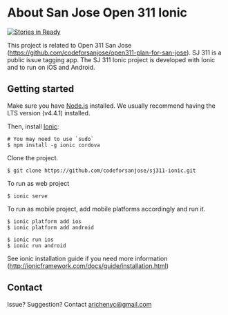 # About San Jose Open 311 Ionic
[![Stories in Ready](https://badge.waffle.io/codeforsanjose/sj311-ionic.png?label=ready&title=Ready)](http://waffle.io/codeforsanjose/sj311-ionic)

This project is related to Open 311 San Jose (https://github.com/codeforsanjose/open311-plan-for-san-jose).  SJ 311 is a public issue tagging app.  The SJ 311 Ionic project is developed with Ionic and to run on iOS and Android.

## Getting started

Make sure you have [Node.js](https://nodejs.org/en/) installed.  We usually recommend having the LTS version (v4.4.1) installed.

Then, install [Ionic](http://ionicframework.com/):
```
# You may need to use `sudo`
$ npm install -g ionic cordova
```

Clone the project.
```
$ git clone https://github.com/codeforsanjose/sj311-ionic.git
```

To run as web project
```
$ ionic serve
```

To run as mobile project, add mobile platforms accordingly and run it.
```
$ ionic platform add ios
$ ionic platform add android
```

```
$ ionic run ios
$ ionic run android
```

See ionic installation guide if you need more information (http://ionicframework.com/docs/guide/installation.html)


## Contact
Issue? Suggestion? Contact arichenyc@gmail.com
